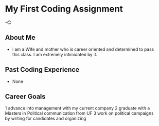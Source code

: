 # My First Coding Assignment
-😊
## About Me
-  I am a Wife and mother who is career oriented and determined to pass this class. I am extremely intimidated by it.

## Past Coding Experience
- None
## Career Goals
1 advance into management with my current company
2 graduate with a Masters in Political communication from UF
3 work on political campaigns by writing for candidates and organizing
